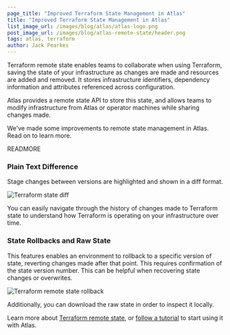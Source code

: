 ```yaml
---
page_title: "Improved Terraform State Management in Atlas"
title: "Improved Terraform State Management in Atlas"
list_image_url: /images/blog/atlas/atlas-logo.png
post_image_url: /images/blog/atlas-remote-state/header.png
tags: atlas, terraform
author: Jack Pearkes
---
```


Terraform remote state enables teams to collaborate when using Terraform,
saving the state of your infrastructure as changes are made and resources
are added and removed. It stores infrastructure identifiers, dependency
information and attributes referenced across configuration.

Atlas provides a remote state API to store this state, and allows
teams to modify infrastructure from Atlas or operator machines while
sharing changes made.

We've made some improvements to remote state management in Atlas. Read
on to learn more.

READMORE

### Plain Text Difference

Stage changes between versions are highlighted and shown
in a diff format.

![Terraform state diff](/images/blog/atlas-remote-state/state-diff.png)

You can easily navigate through the history of changes made to Terraform state
to understand how Terraform is operating on your infrastructure over
time.

### State Rollbacks and Raw State

This features enables an environment to rollback to a specific version of state,
reverting changes made after that point. This requires confirmation
of the state version number. This can be helpful when recovering state
changes or overwrites.

![Terraform remote state rollback](/images/blog/atlas-remote-state/rollback.png)

Additionally, you can download the raw state in order to inspect it
locally.

Learn more about [Terraform remote state](https://terraform.io/docs/state/remote.html),
or [follow a tutorial](https://atlas.hashicorp.com/tutorial/terraform)
to start using it with Atlas.
